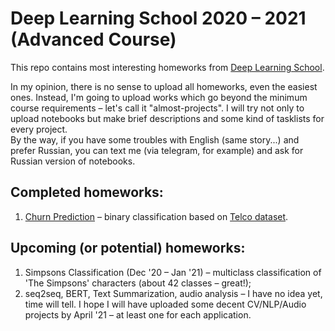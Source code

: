 # Deep Learning School 2020 – 2021 (Advanced Course)
This repo contains most interesting homeworks from [Deep Learning School](https://www.dlschool.org).  

In my opinion, there is no sense to upload all homeworks, even the easiest ones. Instead, I'm going to upload works which go beyond the minimum course requirements – let's call it "almost-projects". I will try not only to upload notebooks but make brief descriptions and some kind of tasklists for every project.  
By the way, if you have some troubles with English (same story...) and prefer Russian, you can text me (via telegram, for example) and ask for Russian version of notebooks.

## Completed homeworks:
1. [Churn Prediction](https://github.com/paperchampion/DLS_20-21/tree/master/simple-churn-prediction) – binary classification based on [Telco dataset](https://www.kaggle.com/blastchar/telco-customer-churn).

## Upcoming (or potential) homeworks:
1. Simpsons Classification (Dec '20 – Jan '21) – multiclass classification of 'The Simpsons' characters (about 42 classes – great!);
2. seq2seq, BERT, Text Summarization, audio analysis – I have no idea yet, time will tell. I hope I will have uploaded some decent CV/NLP/Audio projects by April '21 – at least one for each application.
